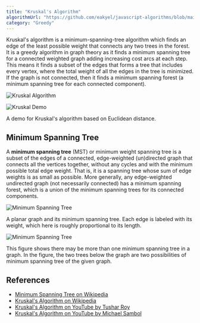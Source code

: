 ```yaml
---
title: "Kruskal's Algorithm"
algorithmUrl: "https://github.com/eakyel/javascript-algorithms/blob/main/kruskal.js"
category: "Greedy"
---
```


Kruskal's algorithm is a minimum-spanning-tree algorithm which
finds an edge of the least possible weight that connects any two
trees in the forest. It is a greedy algorithm in graph theory
as it finds a minimum spanning tree for a connected weighted
graph adding increasing cost arcs at each step. This means it
finds a subset of the edges that forms a tree that includes every
vertex, where the total weight of all the edges in the tree is
minimized. If the graph is not connected, then it finds a
minimum spanning forest (a minimum spanning tree for each
connected component).

![Kruskal Algorithm](https://upload.wikimedia.org/wikipedia/commons/5/5c/MST_kruskal_en.gif)

![Kruskal Demo](https://upload.wikimedia.org/wikipedia/commons/b/bb/KruskalDemo.gif)

A demo for Kruskal's algorithm based on Euclidean distance.

## Minimum Spanning Tree

A **minimum spanning tree** (MST) or minimum weight spanning tree
is a subset of the edges of a connected, edge-weighted
(un)directed graph that connects all the vertices together,
without any cycles and with the minimum possible total edge
weight. That is, it is a spanning tree whose sum of edge weights
is as small as possible. More generally, any edge-weighted
undirected graph (not necessarily connected) has a minimum
spanning forest, which is a union of the minimum spanning
trees for its connected components.

![Minimum Spanning Tree](https://upload.wikimedia.org/wikipedia/commons/d/d2/Minimum_spanning_tree.svg)

A planar graph and its minimum spanning tree. Each edge is
labeled with its weight, which here is roughly proportional
to its length.

![Minimum Spanning Tree](https://upload.wikimedia.org/wikipedia/commons/c/c9/Multiple_minimum_spanning_trees.svg)

This figure shows there may be more than one minimum spanning
tree in a graph. In the figure, the two trees below the graph
are two possibilities of minimum spanning tree of the given graph.

## References

- [Minimum Spanning Tree on Wikipedia](https://en.wikipedia.org/wiki/Minimum_spanning_tree)
- [Kruskal's Algorithm on Wikipedia](https://en.wikipedia.org/wiki/Kruskal%27s_algorithm)
- [Kruskal's Algorithm on YouTube by Tushar Roy](https://www.youtube.com/watch?v=fAuF0EuZVCk&list=PLLXdhg_r2hKA7DPDsunoDZ-Z769jWn4R8)
- [Kruskal's Algorithm on YouTube by Michael Sambol](https://www.youtube.com/watch?v=71UQH7Pr9kU&list=PLLXdhg_r2hKA7DPDsunoDZ-Z769jWn4R8)

